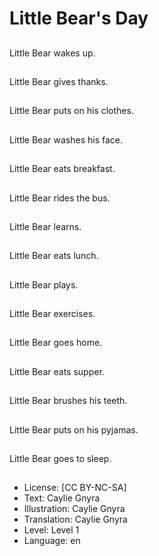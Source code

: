 # Little Bear's Day

##
Little Bear wakes up.

##
Little Bear gives thanks.

##
Little Bear puts on his clothes.

##
Little Bear washes his face.

##
Little Bear eats breakfast.

##
Little Bear rides the bus.

##
Little Bear learns.

##
Little Bear eats lunch.

##
Little Bear plays.

##
Little Bear exercises.

##
Little Bear goes home.

##
Little Bear eats supper.

##
Little Bear brushes his teeth.

##
Little Bear puts on his pyjamas.

##
Little Bear goes to sleep.

##
* License: [CC BY-NC-SA]
* Text: Caylie Gnyra
* Illustration: Caylie Gnyra
* Translation: Caylie Gnyra
* Level: Level 1
* Language: en
